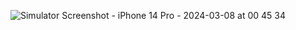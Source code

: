 ![Simulator Screenshot - iPhone 14 Pro - 2024-03-08 at 00 45 34](https://github.com/tugrulcnr/ios-task/assets/62575550/1c518c3d-7bd1-4228-aa5b-121b121c743c)

